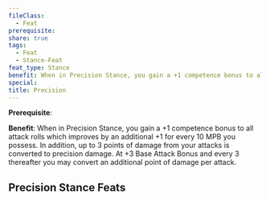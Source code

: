 ```yaml
---
fileClass:
  - Feat
prerequisite: 
share: true
tags:
  - Feat
  - Stance-Feat
feat_type: Stance
benefit: When in Precision Stance, you gain a +1 competence bonus to all attack rolls which improves by an additional +1 for every 10 MPB you possess. In addition, up to 3 points of damage from your attacks is converted to precision damage. At +3 Base Attack Bonus and every 3 thereafter you may convert an additional point of damage per attack.
special: 
title: Precision
---
```

**Prerequisite**: 

**Benefit**: When in Precision Stance, you gain a +1 competence bonus to all attack rolls which improves by an additional +1 for every 10 MPB you possess. In addition, up to 3 points of damage from your attacks is converted to precision damage. At +3 Base Attack Bonus and every 3 thereafter you may convert an additional point of damage per attack.
## Precision Stance Feats

